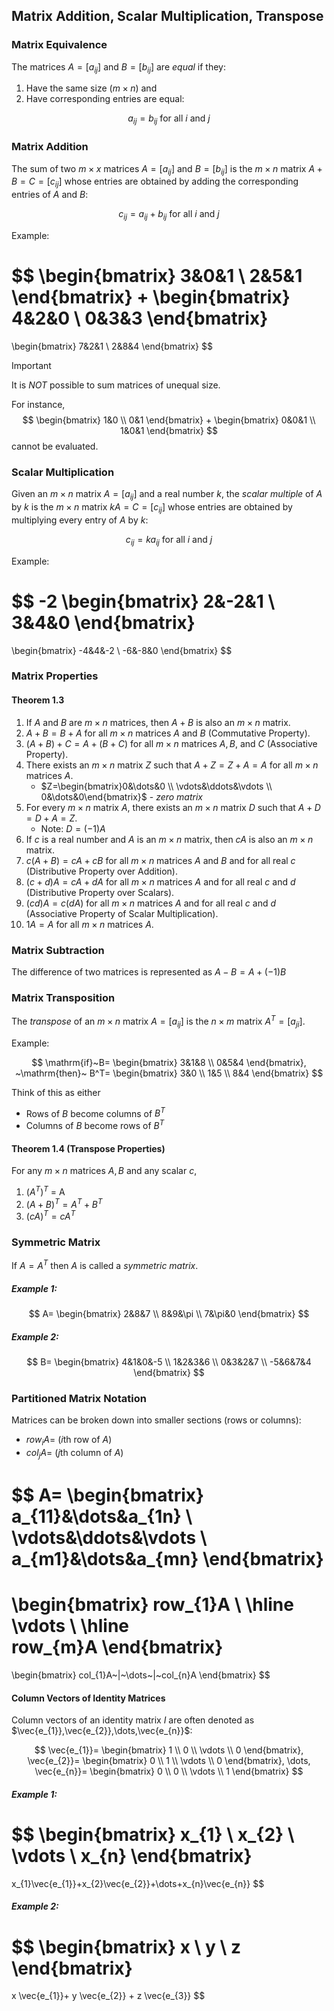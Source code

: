 ## Matrix Addition, Scalar Multiplication, Transpose

### Matrix Equivalence

The matrices $A=[a_{ij}]$ and $B=[b_{ij}]$ are _equal_ if they:
1. Have the same size $(m \times n)$ and 
2. Have corresponding entries are equal:

$$
a_{ij}=b_{ij} ~\mathrm{for~all}~i~\mathrm{and}~j
$$

### Matrix Addition

The sum of two $m \times x$ matrices $A=[a_{ij}]$ and $B=[b_{ij}]$ is the $m \times n$ matrix $A+B=C=[c_{ij}]$ whose entries are obtained by adding the corresponding entries of $A$ and $B$:

$$
c_{ij} = a_{ij} + b_{ij}~\mathrm{for~all}~i~\mathrm{and}~j
$$

Example:

$$
\begin{bmatrix}
3&0&1 \\
2&5&1
\end{bmatrix}
+
\begin{bmatrix}
4&2&0 \\
0&3&3
\end{bmatrix}
=
\begin{bmatrix}
7&2&1 \\
2&8&4
\end{bmatrix}
$$

> [!Important]
> It is _NOT_ possible to sum matrices of unequal size.
> 
> For instance,
> $$
> \begin{bmatrix}
> 1&0 \\
> 0&1
> \end{bmatrix}
> +
> \begin{bmatrix}
> 0&0&1 \\
> 1&0&1
> \end{bmatrix}
> $$
> cannot be evaluated.

### Scalar Multiplication

Given an $m \times n$ matrix $A=[a_{ij}]$ and a real number $k$, the _scalar multiple_ of $A$ by $k$ is the $m \times n$ matrix $kA=C=[c_{ij}]$ whose entries are obtained by multiplying every entry of $A$ by $k$:

$$
c_{ij} = ka_{ij}~\mathrm{for~all}~i~\mathrm{and}~j
$$

Example:

$$
-2
\begin{bmatrix}
2&-2&1 \\
3&4&0
\end{bmatrix}
=
\begin{bmatrix}
-4&4&-2 \\
-6&-8&0
\end{bmatrix}
$$

### Matrix Properties

#### Theorem 1.3

1. If $A$ and $B$ are $m \times n$ matrices, then $A+B$ is also an $m \times n$ matrix.
2. $A+B=B+A$ for all $m \times n$ matrices $A$ and $B$ (Commutative Property).
3. $(A+B)+C=A+(B+C)$ for all $m \times n$ matrices $A,B,$ and $C$ (Associative Property).
4. There exists an $m \times n$ matrix $Z$ such that $A+Z=Z+A=A$ for all $m \times n$ matrices $A$.
	- $Z=\begin{bmatrix}0&\dots&0 \\ \vdots&\ddots&\vdots \\ 0&\dots&0\end{bmatrix}$ - _zero matrix_
5. For every $m \times n$ matrix $A$, there exists an $m \times n$ matrix $D$ such that $A+D=D+A=Z$.
	- Note: $D=(-1)A$
6. If $c$ is a real number and $A$ is an $m\times n$ matrix, then $cA$ is also an $m\times n$ matrix.
7. $c(A+B)=cA+cB$  for all $m \times n$ matrices $A$ and $B$ and for all real $c$ (Distributive Property over Addition).
8. $(c+d)A=cA+dA$ for all $m \times n$ matrices $A$ and for all real $c$ and $d$ (Distributive Property over Scalars).
9. $(cd)A=c(dA)$ for all $m \times n$ matrices $A$ and for all real $c$ and $d$ (Associative Property of Scalar Multiplication).
10. $1A=A$ for all $m\times n$ matrices $A$.

### Matrix Subtraction

The difference of two matrices is represented as $A-B=A+(-1)B$

### Matrix Transposition

The _transpose_ of an $m \times n$ matrix $A=[a_{ij}]$ is the $n \times m$ matrix $A^T=[a_{ji}]$.

Example:

$$
\mathrm{if}~B=
\begin{bmatrix}
3&1&8 \\
0&5&4
\end{bmatrix},
~\mathrm{then}~
B^T=
\begin{bmatrix}
3&0 \\
1&5 \\
8&4
\end{bmatrix}
$$

Think of this as either

- Rows of $B$ become columns of $B^T$
- Columns of $B$ become rows of $B^T$

#### Theorem 1.4 (Transpose Properties)

For any $m\times n$ matrices $A,B$ and any scalar $c$,

1. $(A^T)^T$ = A
2. $(A+B)^T=A^T+B^T$
3. $(cA)^T=cA^T$

### Symmetric Matrix

If $A=A^T$ then $A$ is called a _symmetric matrix_.

##### Example 1:

$$
A=
\begin{bmatrix}
2&8&7 \\
8&9&\pi \\
7&\pi&0
\end{bmatrix}
$$

##### Example 2:

$$
B=
\begin{bmatrix}
4&1&0&-5 \\
1&2&3&6 \\
0&3&2&7 \\
-5&6&7&4
\end{bmatrix}
$$

### Partitioned Matrix Notation
 
Matrices can be broken down into smaller sections (rows or columns):
- $row_{i}A=$ ($i$th row of $A$)
- $col_{j}A =$ ($j$th column of $A$)

$$
A=
\begin{bmatrix}
a_{11}&\dots&a_{1n} \\
\vdots&\ddots&\vdots \\
a_{m1}&\dots&a_{mn}
\end{bmatrix}
=
\begin{bmatrix}
row_{1}A \\
\hline \
\vdots \\
\hline \
row_{m}A
\end{bmatrix}
=
\begin{bmatrix}
col_{1}A~|~\dots~|~col_{n}A
\end{bmatrix}
$$

#### Column Vectors of Identity Matrices

Column vectors of an identity matrix $I$ are often denoted as $\vec{e_{1}},\vec{e_{2}},\dots,\vec{e_{n}}$:

$$
\vec{e_{1}}=
\begin{bmatrix}
1 \\
0 \\
\vdots \\
0
\end{bmatrix},
\vec{e_{2}}=
\begin{bmatrix}
0 \\
1 \\
\vdots \\
0
\end{bmatrix},
\dots,
\vec{e_{n}}=
\begin{bmatrix}
0 \\
0 \\
\vdots \\
1
\end{bmatrix}
$$

##### Example 1:

$$
\begin{bmatrix}
x_{1} \\
x_{2} \\
\vdots \\
x_{n}
\end{bmatrix}
=
x_{1}\vec{e_{1}}+x_{2}\vec{e_{2}}+\dots+x_{n}\vec{e_{n}}
$$

##### Example 2:

$$
\begin{bmatrix}
x \\
y \\
z
\end{bmatrix}
=
x \vec{e_{1}}+ y \vec{e_{2}} + z \vec{e_{3}}
$$